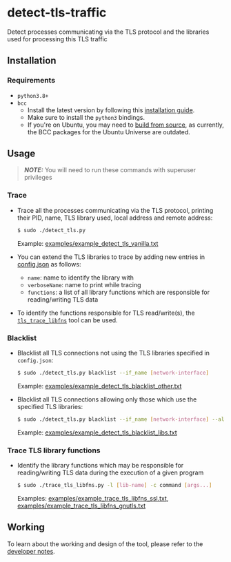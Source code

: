 

# detect-tls-traffic
Detect processes communicating via the TLS protocol and the libraries used for processing this TLS traffic

## Installation
### Requirements
* `python3.8+`
* `bcc`
	*	Install the latest version by following this [installation guide](https://github.com/iovisor/bcc/blob/master/INSTALL.md).
	*	Make sure to install the `python3` bindings.
	*  If you're on Ubuntu, you may need to [build from source](https://github.com/iovisor/bcc/blob/master/INSTALL.md#ubuntu---source), as currently, the BCC packages for the Ubuntu Universe are outdated.

## Usage
> **_NOTE:_**  You will need to run these commands with superuser privileges

### Trace
* Trace all the processes communicating via the TLS protocol, printing their PID, name, TLS library used, local address and remote address:  

    ```bash
    $ sudo ./detect_tls.py
    ```  
  Example: [examples/example_detect_tls_vanilla.txt](examples/example_detect_tls_vanilla.txt)  
* You can extend the  TLS libraries to trace by adding new entries in [config.json](config.json) as follows:
	* `name`: name to identify the library with
	* `verboseName`: name to print while tracing
	* `functions`: a list of all library functions which are responsible for reading/writing TLS data  
* To identify the functions responsible for TLS read/write(s), the [`tls_trace_libfns`](#trace-tls-library-functions) tool can be used.

### Blacklist
* Blacklist all TLS connections not using the TLS libraries specified in `config.json`:  
	   
    ```bash 
    $ sudo ./detect_tls.py blacklist --if_name [network-interface] 
    ```  
    
	Example: [examples/example_detect_tls_blacklist_other.txt](examples/example_detect_tls_blacklist_other.txt)  
* Blacklist all TLS connections allowing only those which use the specified TLS libraries:  

    ```bash
    $ sudo ./detect_tls.py blacklist --if_name [network-interface] --allowed_libs [lib-name ...]
    ```
    
  Example: [examples/example_detect_tls_blacklist_libs.txt](examples/example_detect_tls_blacklist_libs.txt)  

### Trace TLS library functions
* Identify the library functions which may be responsible for reading/writing TLS data during the execution of a given program  

	```bash
	$ sudo ./trace_tls_libfns.py -l [lib-name] -c command [args...]
	```
  Examples: [examples/example_trace_tls_libfns_ssl.txt](examples/example_trace_tls_libfns_ssl.txt), [examples/example_trace_tls_libfns_gnutls.txt](examples/example_trace_tls_libfns_gnutls.txt)

## Working
To learn about the working and design of the tool, please refer to the [developer notes](docs/developer_notes.md).
